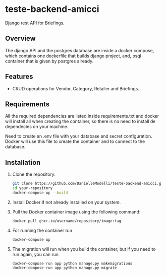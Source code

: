 # teste-backend-amicci

Django rest API for Briefings.

## Overview

The django API and the postgres database are inside a docker compose, which contains one dockerfile that builds django project, and, psql container that is given by postgres already.

## Features

- CRUD operations for Vendor, Category, Retailer and Briefings.

## Requirements

All the required dependencies are listed inside requirements.txt and docker will install all when creating the container, so there is no need to install de dependecies on your machine.

Need to create an .env file with your database and secret configuration. Docker will use this file to create the container and to connect to the database.

## Installation

1. Clone the repository:

   ```bash
   git clone https://github.com/DanielleModelli/teste-backend-amicci.git
   cd your-repository
   docker-compose up --build

2. Install Docker if not already installed on your system.

3. Pull the Docker container image using the following command:

   ```bash
   docker pull ghcr.io/username/repository/image:tag

4. For running the container run
    ``` bash
    docker-compose up

5. The migration will run when you build the container, but if you need to run again, you can run
    ``` bash
    docker-compose run app python manage.py makemigrations
    docker-compose run app python manage.py migrate

